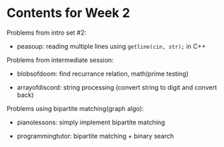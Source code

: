 # Contents for Week 2

Problems from intro set #2:

- peasoup: reading multiple lines using `getline(cin, str);` in C++

Problems from intermediate session:

- blobsofdoom: find recurrance relation, math(prime testing)

- arrayofdiscord: string processing (convert string to digit and convert back)

Problems using bipartite matching(graph algo):

- pianolessons: simply implement bipartite matching

- programmingtutor: bipartite matching + binary search
